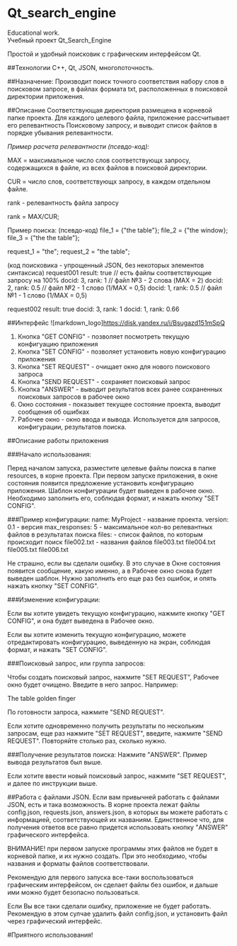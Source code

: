 # Qt_search_engine
Educational work.<br/>
Учебный проект Qt_Search_Engine

Простой и удобный поисковик с графическим интерфейсом Qt.

##Технологии
C++, Qt, JSON, многопоточность. 

##Назначение:
Производит поиск точного соответствия набору слов в поисковом
 запросе, в файлах формата txt, расположенных в поисковой 
директории приложения.

##Описание
Соответствующая директория размещена в корневой папке проекта.
Для каждого целевого файла, приложение рассчитывает его 
релевантность Поисковому запросу, и выводит список файлов
в порядке убывания релевантности. 

*Пример расчета релевантности (псевдо-код):*

MAX = максимальное число слов соответствующх запросу, 
содержащихся в файле, из всех файлов в поисковой директории.

CUR = число слов, соответствующх запросу, 
в каждом отдельном файле.

rank - релевантность файла запросу

rank = MAX/CUR;

Пример поиска:
(псевдо-код)
file_1 = {"the table"};
file_2 = {"the window};
file_3 = {"the the table"};

request_1 = "the";
request_2 = "the table";

(код поисковика - упрощенный JSON, без некоторых элементов синтаксиса)
request001
result: true         // есть файлы соответствующие запросу на 100%
docid: 3, rank: 1    // файл №3 - 2 слова (MAX = 2)
docid: 2, rank: 0.5  // файл №2 - 1 слово (1/MAX = 0,5)
docid: 1, rank: 0.5  // файл №1 - 1 слово (1/MAX = 0,5)

request002
result: true
docid: 3, rank: 1
docid: 1, rank: 0.66

##Интерфейс
![markdown_logo]https://disk.yandex.ru/i/Bsugazd151mSpQ
1. Кнопка "GET CONFIG" - позволяет посмотреть текущую конфигуацию приложения
2. Кнопка "SET CONFIG" - позволяет установить новую конфигурацию приложения
3. Кнопка "SET REQUEST" - очищает окно для нового поискового запроса 
4. Кнопка "SEND REQUEST" - сохраняет поисковый запрос
5. Кнопка "ANSWER" - выводит результатов всех ранее сохраненных поисковых запросов в 
рабочее окно
6. Окно состояния - показывет текущее состояние проекта, выводит сообщения об ошибках
7. Рабочее окно - окно ввода и вывода. 
Используется для запросов, конфигурации, результатов поиска.

##Описание работы приложения

###Начало использования:

Перед началом запуска, разместите целевые файлы поиска в папке resources, в корне проекта.
При первом запуске приложения, в окне состояния появится предложение установить конфигурацию приложения.
Шаблон конфигурации будет выведен в рабочее окно. Необходимо заполнить его, 
соблюдая формат, и нажать кнопку "SET CONFIG".

###Пример конфигурации:
name: MyProject              - название проекта. 
version: 0.1                 - версия
max_responses: 5             - максимальное кол-во релевантных файлов в результатах поиска
files:                       - список файлов, по которым происходит поиск
file002.txt                  - названия файлов
file003.txt
file004.txt
file005.txt
file006.txt

Не страшно, если вы сделали ошибку. В это случае в Окне состояния появится сообщение, 
какую именно, а в Рабочее окно снова будет выведен шаблон. 
Нужно заполнить его еще раз без ошибок, и опять нажать кнопку "SET CONFIG".


###Изменение конфигурации:

Если вы хотите увидеть текущую конфигурацию, нажмите кнопку "GET CONFIG", 
и она будет выведена в Рабочее окно.

Если вы хотите изменить текущую конфигурацию, можете отредактировать
конфигурацию, выведенную на экран, соблюдая формат, и нажать "SET CONFIG".

###Поисковый запрос, или группа запросов:

Чтобы создать поисковый запрос, нажмите "SET REQUEST", Рабочее окно будет очищено.
Введите в него запрос. Например:

The table golden finger

По готовности запроса, нажмите "SEND REQUEST".

Если хотите одновременно получить результаты по нескольким запросам, 
еще раз нажмите "SET REQUEST", введите, нажмите "SEND REQUEST".
Повторяйте столько раз, сколько нужно.

###Получение результатов поиска:
Нажмите "ANSWER". Пример вывода результатов был выше.

Если хотите ввести новый поисковый запрос, 
нажмите "SET REQUEST", и далее по инструкции выше.


##Работа с файлами JSON.
Если вам привычней работать с файлами JSON, есть и така возможность.
В корне проекта лежат файлы config.json, requests.json, answers.json,
в которых вы можете работать с информацией, соответствующей их названиям.
Единственное что, для получения ответов все равно придется использовать кнопку
"ANSWER" графического интерфейса.

ВНИМАНИЕ! при первом запуске программы этих файлов не будет
 в корневой папке, и их нужно создать. При это необходимо,
 чтобы названия и форматы файлов соответствовали.

Рекомендую для первого запуска все-таки воспользоваться графическим интерфейсом, 
он сделает файлы без ошибок, и дальше ими можно будет безопасно пользоваться.

Если Вы все таки сделали ошибку, приложение не будет работать.
Рекомендую в этом сулчае удалить файл config.json, 
и установить файл через графический интерфейс.

#Приятного использования!
 
